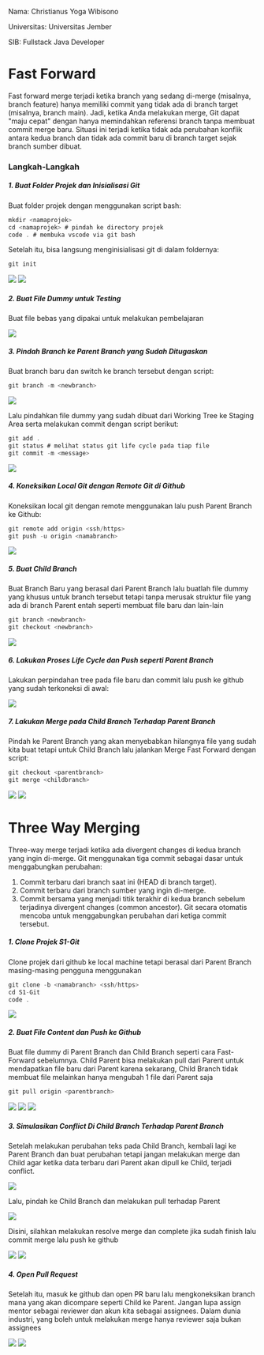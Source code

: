 Nama: Christianus Yoga Wibisono

Universitas: Universitas Jember

SIB: Fullstack Java Developer

# Fast Forward

Fast forward merge terjadi ketika branch yang sedang di-merge (misalnya, branch feature) hanya memiliki commit yang tidak ada di branch target (misalnya, branch main).
Jadi, ketika Anda melakukan merge, Git dapat "maju cepat" dengan hanya memindahkan referensi branch tanpa membuat commit merge baru.
Situasi ini terjadi ketika tidak ada perubahan konflik antara kedua branch dan tidak ada commit baru di branch target sejak branch sumber dibuat.

### Langkah-Langkah

##### 1. Buat Folder Projek dan Inisialisasi Git

Buat folder projek dengan menggunakan script bash:

```cs
mkdir <namaprojek>
cd <namaprojek> # pindah ke directory projek
code . # membuka vscode via git bash
```

Setelah itu, bisa langsung menginisialisasi git di dalam foldernya:

```cs
git init
```

<img src="assets/fast_forward/1.png"/>
<img src="assets/fast_forward/2.png"/>

##### 2. Buat File Dummy untuk Testing

Buat file bebas yang dipakai untuk melakukan pembelajaran

<img src="assets/fast_forward/6.png"/>

##### 3. Pindah Branch ke Parent Branch yang Sudah Ditugaskan

Buat branch baru dan switch ke branch tersebut dengan script:

```cs
git branch -m <newbranch>
```

<img src="assets/fast_forward/3.png" />

Lalu pindahkan file dummy yang sudah dibuat dari Working Tree ke Staging Area serta melakukan commit dengan script berikut:

```cs
git add .
git status # melihat status git life cycle pada tiap file
git commit -m <message>
```

<img src="assets/fast_forward/4.png" />

##### 4. Koneksikan Local Git dengan Remote Git di Github

Koneksikan local git dengan remote menggunakan lalu push Parent Branch ke Github:

```cs
git remote add origin <ssh/https>
git push -u origin <namabranch>
```

<img src="assets/fast_forward/6.png" />

##### 5. Buat Child Branch

Buat Branch Baru yang berasal dari Parent Branch lalu buatlah file dummy yang khusus untuk branch tersebut tetapi tanpa merusak struktur file yang ada di branch Parent entah seperti membuat file baru dan lain-lain

```cs
git branch <newbranch>
git checkout <newbranch>
```

<img src="assets/fast_forward/7.png" />

##### 6. Lakukan Proses Life Cycle dan Push seperti Parent Branch

Lakukan perpindahan tree pada file baru dan commit lalu push ke github yang sudah terkoneksi di awal:

<img src="assets/fast_forward/8.png"/>

##### 7. Lakukan Merge pada Child Branch Terhadap Parent Branch

Pindah ke Parent Branch yang akan menyebabkan hilangnya file yang sudah kita buat tetapi untuk Child Branch lalu jalankan Merge Fast Forward dengan script:

```cs
git checkout <parentbranch>
git merge <childbranch>
```

<img src="assets/fast_forward/10.png"/>
<img src="assets/fast_forward/11.png"/>

# Three Way Merging

Three-way merge terjadi ketika ada divergent changes di kedua branch yang ingin di-merge. Git menggunakan tiga commit sebagai dasar untuk menggabungkan perubahan:

1. Commit terbaru dari branch saat ini (HEAD di branch target).
2. Commit terbaru dari branch sumber yang ingin di-merge.
3. Commit bersama yang menjadi titik terakhir di kedua branch sebelum terjadinya divergent changes (common ancestor).
   Git secara otomatis mencoba untuk menggabungkan perubahan dari ketiga commit tersebut.

##### 1. Clone Projek S1-Git

Clone projek dari github ke local machine tetapi berasal dari Parent Branch masing-masing pengguna menggunakan

```cs
git clone -b <namabranch> <ssh/https>
cd S1-Git
code .
```

<img src="assets/three_way_merge/1.png" />

##### 2. Buat File Content dan Push ke Github

Buat file dummy di Parent Branch dan Child Branch seperti cara Fast-Forward sebelumnya. Child Parent bisa melakukan pull dari Parent untuk mendapatkan file baru dari Parent karena sekarang, Child Branch tidak membuat file melainkan hanya mengubah 1 file dari Parent saja

```cs
git pull origin <parentbranch>
```

<img src="assets/three_way_merge/2.png" />
<img src="assets/three_way_merge/3.png" />
<img src="assets/three_way_merge/4.png" />

##### 3. Simulasikan Conflict Di Child Branch Terhadap Parent Branch

Setelah melakukan perubahan teks pada Child Branch, kembali lagi ke Parent Branch dan buat perubahan tetapi jangan melakukan merge dan Child agar ketika data terbaru dari Parent akan dipull ke Child, terjadi conflict.

<img src="assets/three_way_merge/5.png" />

Lalu, pindah ke Child Branch dan melakukan pull terhadap Parent

<img src="assets/three_way_merge/6.png" />

Disini, silahkan melakukan resolve merge dan complete jika sudah finish lalu commit merge lalu push ke github

<img src="assets/three_way_merge/7.png" />
<img src="assets/three_way_merge/8.png" />

##### 4. Open Pull Request

Setelah itu, masuk ke github dan open PR baru lalu mengkoneksikan branch mana yang akan dicompare seperti Child ke Parent. Jangan lupa assign mentor sebagai reviewer dan akun kita sebagai assignees. Dalam dunia industri, yang boleh untuk melakukan merge hanya reviewer saja bukan assignees

<img src="assets/three_way_merge/9.png" />
<img src="assets/three_way_merge/10.png" />
